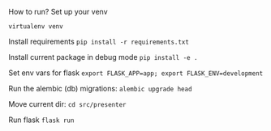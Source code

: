 How to run?
Set up your venv

`virtualenv venv`

Install requirements
`pip install -r requirements.txt`

Install current package in debug mode
`pip install -e .`

Set env vars for flask
`export FLASK_APP=app;
export FLASK_ENV=development`

Run the alembic (db) migrations:
`alembic upgrade head`

Move current dir:
`cd src/presenter`

Run flask
`flask run`

